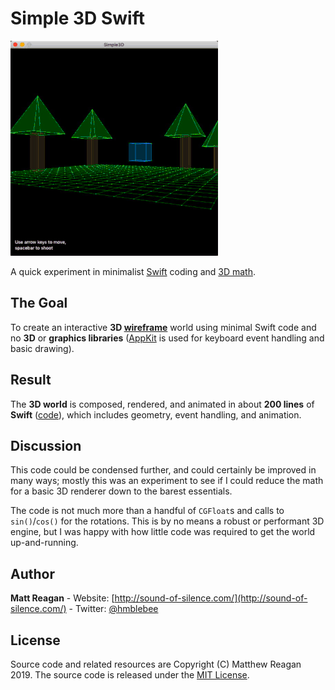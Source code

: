 # Simple 3D Swift

![Simple3DSwiftDemo](/simple3Ddemo.gif?raw=true "Simple3DSwift Demo")

A quick experiment in minimalist [Swift](https://developer.apple.com/swift/) coding and [3D math](https://www.amazon.com/Math-Primer-Graphics-Game-Development-ebook-dp-B008KZU548/dp/B008KZU548).

## The Goal

To create an interactive **3D [wireframe](https://en.wikipedia.org/wiki/Wire-frame_model)** world using minimal Swift code and no **3D** or **graphics libraries** ([AppKit](https://developer.apple.com/documentation/appkit) is used for keyboard event handling and basic drawing).

## Result

The **3D world** is composed, rendered, and animated in about **200 lines** of **Swift** ([code](/Simple3D.swift)), which includes geometry, event handling, and animation.

## Discussion

This code could be condensed further, and could certainly be improved in many ways; mostly this was an experiment to see if I could reduce the math for a basic 3D renderer down to the barest essentials.

The code is not much more than a handful of `CGFloat`s and calls to `sin()`/`cos()` for the rotations. This is by no means a robust or performant 3D engine, but I was happy with how little code was required to get the world up-and-running.

## Author

**Matt Reagan** - Website: [http://sound-of-silence.com/](http://sound-of-silence.com/) - Twitter: [@hmblebee](https://twitter.com/hmblebee)

## License

Source code and related resources are Copyright (C) Matthew Reagan 2019. The source code is released under the [MIT License](https://opensource.org/licenses/MIT).
